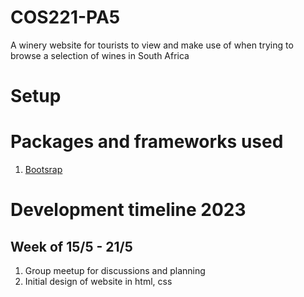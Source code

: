 # COS221-PA5
A winery website for tourists to view and make use of when trying to browse a selection of wines in South Africa

# Setup

# Packages and frameworks used
1. <a href="https://getbootstrap.com/">Bootsrap</a>

# Development timeline 2023
## Week of 15/5 - 21/5
 1. Group meetup for discussions and planning
 2. Initial design of website in html, css

